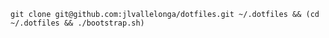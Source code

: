 `git clone git@github.com:jlvallelonga/dotfiles.git ~/.dotfiles && (cd ~/.dotfiles && ./bootstrap.sh)`
